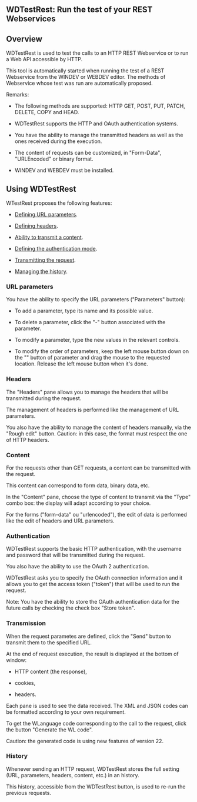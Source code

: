 
## WDTestRest: Run the test of your REST Webservices
			

<a name="NOTE1"></a>
<a name="NOTE1_1"></a>


## Overview
<a name="overview_ELTTEXTE000171"></a>
WDTestRest is used to test the calls to an HTTP REST Webservice or to run a Web API accessible by HTTP. 

This tool is automatically started when running the test of a REST Webservice from the WINDEV or WEBDEV editor. The methods of Webservice whose test was run are automatically proposed. 

Remarks: 

- The following methods are supported: HTTP GET, POST, PUT, PATCH, DELETE, COPY and HEAD.

- WDTestRest supports the HTTP and OAuth authentication systems.

- You have the ability to manage the transmitted headers as well as the ones received during the execution.

- The content of requests can be customized, in "Form-Data", "URLEncoded" or binary format.

- WINDEV and WEBDEV must be installed.




<a name="NOTE2"></a>
<a name="NOTE2_1"></a>


## Using WDTestRest
<a name="using_wdtestrest_ELTTEXTE000195"></a>
WTestRest proposes the following features: 

- [Defining URL parameters](#NOTE2_2).

- [Defining headers](#NOTE2_3).

- [Ability to transmit a content](#NOTE2_4). 

- [Defining the authentication mode](#NOTE2_5). 

- [Transmitting the request](#NOTE2_6). 

- [Managing the history](#NOTE2_7). 



<a name="NOTE2_2"></a>


### URL parameters
<a name="url_parameters_ELTPARAGRAPHE000050"></a>

You have the ability to specify the URL parameters ("Parameters" button):

- To add a parameter, type its name and its possible value.

- To delete a parameter, click the "-" button associated with the parameter.

- To modify a parameter, type the new values in the relevant controls.

- To modify the order of parameters, keep the left mouse button down on the "" button of parameter and drag the mouse to the requested location. Release the left mouse button when it's done.



<a name="NOTE2_3"></a>


### Headers
<a name="headers_ELTPARAGRAPHE000062"></a>

The "Headers" pane allows you to manage the headers that will be transmitted during the request.

The management of headers is performed like the management of URL parameters.

You also have the ability to manage the content of headers manually, via the "Rough edit" button.
Caution: in this case, the format must respect the one of HTTP headers.
<a name="NOTE2_4"></a>


### Content
<a name="content_ELTPARAGRAPHE000075"></a>

For the requests other than GET requests, a content can be transmitted with the request.

This content can correspond to form data, binary data, etc.

In the "Content" pane, choose the type of content to transmit via the "Type" combo box: the display will adapt according to your choice.

For the forms ("form-data" ou "urlencoded"), the edit of data is performed like the edit of headers and URL parameters.
<a name="NOTE2_5"></a>


### Authentication
<a name="authentication_ELTPARAGRAPHE000088"></a>

WDTestRest supports the basic HTTP authentication, with the username and password that will be transmitted during the request.

You also have the ability to use the OAuth 2 authentication.

WDTestRest asks you to specify the OAuth connection information and it allows you to get the access token ("token") that will be used to run the request.

Note: You have the ability to store the OAuth authentication data for the future calls by checking the check box "Store token".
<a name="NOTE2_6"></a>


### Transmission
<a name="transmission_ELTPARAGRAPHE000101"></a>

When the request parametes are defined, click the "Send" button to transmit them to the specified URL.

At the end of request execution, the result is displayed at the bottom of window:

- HTTP content (the response),

- cookies,

- headers. 




Each pane is used to see the data received. The XML and JSON codes can be formatted according to your own requirement.

To get the WLanguage code corresponding to the call to the request, click the button "Generate the WL code".

Caution: the generated code is using new features of version 22.
<a name="NOTE2_7"></a>


### History
<a name="history_ELTPARAGRAPHE000120"></a>

Whenever sending an HTTP request, WDTestRest stores the full setting (URL, parameters, headers, content, etc.) in an history.

This history, accessible from the WDTestRest button, is used to re-run the previous requests.


